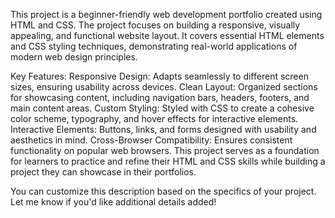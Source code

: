 This project is a beginner-friendly web development portfolio created using HTML and CSS. The project focuses on building a responsive, visually appealing, and functional website layout. It covers essential HTML elements and CSS styling techniques, demonstrating real-world applications of modern web design principles.

Key Features:
Responsive Design: Adapts seamlessly to different screen sizes, ensuring usability across devices.
Clean Layout: Organized sections for showcasing content, including navigation bars, headers, footers, and main content areas.
Custom Styling: Styled with CSS to create a cohesive color scheme, typography, and hover effects for interactive elements.
Interactive Elements: Buttons, links, and forms designed with usability and aesthetics in mind.
Cross-Browser Compatibility: Ensures consistent functionality on popular web browsers.
This project serves as a foundation for learners to practice and refine their HTML and CSS skills while building a project they can showcase in their portfolios.

You can customize this description based on the specifics of your project. Let me know if you'd like additional details added!






